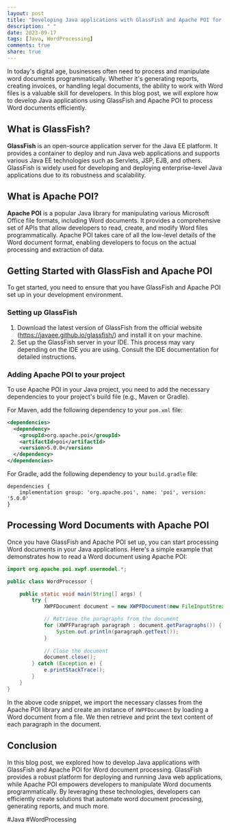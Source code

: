 ```yaml
---
layout: post
title: "Developing Java applications with GlassFish and Apache POI for Word document processing"
description: " "
date: 2023-09-17
tags: [Java, WordProcessing]
comments: true
share: true
---
```


In today's digital age, businesses often need to process and manipulate word documents programmatically. Whether it's generating reports, creating invoices, or handling legal documents, the ability to work with Word files is a valuable skill for developers. In this blog post, we will explore how to develop Java applications using GlassFish and Apache POI to process Word documents efficiently.

## What is GlassFish?

**GlassFish** is an open-source application server for the Java EE platform. It provides a container to deploy and run Java web applications and supports various Java EE technologies such as Servlets, JSP, EJB, and others. GlassFish is widely used for developing and deploying enterprise-level Java applications due to its robustness and scalability.

## What is Apache POI?

**Apache POI** is a popular Java library for manipulating various Microsoft Office file formats, including Word documents. It provides a comprehensive set of APIs that allow developers to read, create, and modify Word files programmatically. Apache POI takes care of all the low-level details of the Word document format, enabling developers to focus on the actual processing and extraction of data.

## Getting Started with GlassFish and Apache POI

To get started, you need to ensure that you have GlassFish and Apache POI set up in your development environment.

### Setting up GlassFish

1. Download the latest version of GlassFish from the official website (https://javaee.github.io/glassfish/) and install it on your machine.
2. Set up the GlassFish server in your IDE. This process may vary depending on the IDE you are using. Consult the IDE documentation for detailed instructions.

### Adding Apache POI to your project

To use Apache POI in your Java project, you need to add the necessary dependencies to your project's build file (e.g., Maven or Gradle).

For Maven, add the following dependency to your `pom.xml` file:

```xml
<dependencies>
  <dependency>
    <groupId>org.apache.poi</groupId>
    <artifactId>poi</artifactId>
    <version>5.0.0</version>
  </dependency>
</dependencies>
```

For Gradle, add the following dependency to your `build.gradle` file:

```
dependencies {
    implementation group: 'org.apache.poi', name: 'poi', version: '5.0.0'
}
```

## Processing Word Documents with Apache POI

Once you have GlassFish and Apache POI set up, you can start processing Word documents in your Java applications. Here's a simple example that demonstrates how to read a Word document using Apache POI:

```java
import org.apache.poi.xwpf.usermodel.*;

public class WordProcessor {

    public static void main(String[] args) {
        try {
            XWPFDocument document = new XWPFDocument(new FileInputStream("sample.docx"));

            // Retrieve the paragraphs from the document
            for (XWPFParagraph paragraph : document.getParagraphs()) {
                System.out.println(paragraph.getText());
            }
            
            // Close the document
            document.close();
        } catch (Exception e) {
            e.printStackTrace();
        }
    }
}
```

In the above code snippet, we import the necessary classes from the Apache POI library and create an instance of `XWPFDocument` by loading a Word document from a file. We then retrieve and print the text content of each paragraph in the document.

## Conclusion

In this blog post, we explored how to develop Java applications with GlassFish and Apache POI for Word document processing. GlassFish provides a robust platform for deploying and running Java web applications, while Apache POI empowers developers to manipulate Word documents programmatically. By leveraging these technologies, developers can efficiently create solutions that automate word document processing, generating reports, and much more.

#Java #WordProcessing